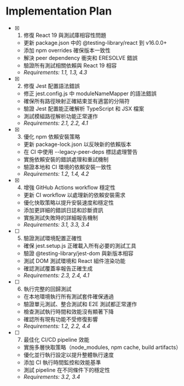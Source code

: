 # Implementation Plan

- [x] 1. 修復 React 19 與測試庫相容性問題
  - 更新 package.json 中的 @testing-library/react 到 v16.0.0+
  - 添加 npm overrides 確保版本一致性
  - 解決 peer dependency 衝突和 ERESOLVE 錯誤
  - 驗證所有測試相關依賴與 React 19 相容
  - _Requirements: 1.1, 1.3, 4.3_

- [x] 2. 修復 Jest 配置語法錯誤
  - 修正 jest.config.js 中 moduleNameMapper 的語法錯誤
  - 確保所有路徑映射正確結束並有適當的分隔符
  - 驗證 Jest 配置能正確解析 TypeScript 和 JSX 檔案
  - 測試模組路徑解析功能正常運作
  - _Requirements: 2.1, 2.2, 4.1_

- [x] 3. 優化 npm 依賴安裝策略
  - 更新 package-lock.json 以反映新的依賴版本
  - 在 CI 中使用 --legacy-peer-deps 標誌處理警告
  - 實施依賴安裝的錯誤處理和重試機制
  - 驗證本地和 CI 環境的依賴安裝一致性
  - _Requirements: 1.2, 1.4, 4.2_

- [x] 4. 增強 GitHub Actions workflow 穩定性
  - 更新 CI workflow 以處理新的依賴安裝需求
  - 優化快取策略以提升安裝速度和穩定性
  - 添加更詳細的錯誤日誌和診斷資訊
  - 實施測試失敗時的詳細報告機制
  - _Requirements: 3.1, 3.3, 3.4_

- [ ] 5. 驗證測試環境配置正確性
  - 確保 jest.setup.js 正確載入所有必要的測試工具
  - 驗證 @testing-library/jest-dom 與新版本相容
  - 測試 DOM 測試環境和 React 組件渲染功能
  - 確認測試覆蓋率報告正確生成
  - _Requirements: 2.3, 2.4, 4.1_

- [ ] 6. 執行完整的回歸測試
  - 在本地環境執行所有測試套件確保通過
  - 驗證單元測試、整合測試和 E2E 測試都正常運作
  - 檢查測試執行時間和效能沒有顯著下降
  - 確認所有現有功能不受修復影響
  - _Requirements: 1.2, 2.2, 4.4_

- [ ] 7. 最佳化 CI/CD pipeline 效能
  - 實施多層快取策略（node_modules, npm cache, build artifacts）
  - 優化並行執行設定以提升整體執行速度
  - 添加 CI 執行時間監控和效能基準
  - 測試 pipeline 在不同條件下的穩定性
  - _Requirements: 3.2, 3.4_